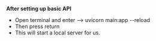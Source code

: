 **After setting up basic API**

- Open terminal and enter --> uvicorn main:app --reload
- Then press return
- This will start a local server for us.

